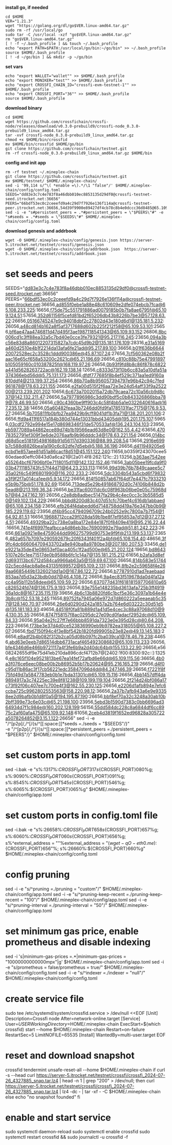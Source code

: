 **install go, if needed**
```
cd $HOME
VER="1.21.3"
wget "https://golang.org/dl/go$VER.linux-amd64.tar.gz"
sudo rm -rf /usr/local/go
sudo tar -C /usr/local -xzf "go$VER.linux-amd64.tar.gz"
rm "go$VER.linux-amd64.tar.gz"
[ ! -f ~/.bash_profile ] && touch ~/.bash_profile
echo "export PATH=$PATH:/usr/local/go/bin:~/go/bin" >> ~/.bash_profile
source $HOME/.bash_profile
[ ! -d ~/go/bin ] && mkdir -p ~/go/bin
```

**set vars**
```
echo "export WALLET="wallet"" >> $HOME/.bash_profile
echo "export MONIKER="test"" >> $HOME/.bash_profile
echo "export CROSSFI_CHAIN_ID="crossfi-evm-testnet-1"" >> $HOME/.bash_profile
echo "export CROSSFI_PORT="36"" >> $HOME/.bash_profile
source $HOME/.bash_profile
```

**download binary**
```
cd $HOME
wget https://github.com/crossfichain/crossfi-node/releases/download/v0.3.0-prebuild9/crossfi-node_0.3.0-prebuild9_linux_amd64.tar.gz
tar -xvf crossfi-node_0.3.0-prebuild9_linux_amd64.tar.gz
chmod +x $HOME/bin/crossfid
mv $HOME/bin/crossfid $HOME/go/bin
git clone https://github.com/crossfichain/testnet.git
rm -rf crossfi-node_0.3.0-prebuild9_linux_amd64.tar.gz $HOME/bin
```

**config and init app**
```
rm -rf testnet ~/.mineplex-chain
git clone https://github.com/crossfichain/testnet.git
mv $HOME/testnet/ $HOME/.mineplex-chain/
sed -i '99,114 s/^\( *enable =\).*/\1 "false"/' $HOME/.mineplex-chain/config/config.toml
SEEDS="dd83e3c7c4e783f8a46dbb010ec8853135d29df0@crossfi-testnet-seed.itrocket.net:36656"
PEERS="66bdf53ec0c2ceeefd9a4c29d7f7926e136f114a@crossfi-testnet-peer.itrocket.net:36656,54d39f9900e89427df4cb78c8b4e0dccc36d8485@65.109.68.69:26656,2ce3b5d3ce236afe1fe1f4024c888ea59febac4a@65.108.206.118:60556,bac7399246b676462f01ce7c675d1db9a500a489@37.27.59.71:26056,3bf54dd549c4fc813fc5a3e88980f7ec5a96e327@135.181.221.161:26656,2e6308d166b358b0b57f5dec6e0b8b57430ed898@65.109.30.35:36656,36cdb99f70ce1b25701ef36e4677283604df7f72@135.181.254.119:26656,d2e91f7beb01e0bade12a7bae7c78bfee0ef7ca4@95.217.199.12:26605,4dbf9662be216b57b33a7c78c98f63593d16a3cd@65.108.127.160:46656,881d2f60fdf355890a367acaca27ad647f7f0b8a@65.108.204.107:26656,07d235c3c733271b637fac55747c47bb25ca35be@95.217.159.127:26056,fe74efeb172b700f462a0d81657288208706565d@37.27.13.51:26656,49329ba22c738e0a8ba172e84e187f0f8409e419@95.216.22.44:16656,fbe54f5ef1ef4d2e1c9541b416efb70f305a60f2@37.27.12.181:26656,087e70916b110025e25626c41a1173166be9f2db@65.21.32.216:60856,15d98d28c80bc2fe02ee5be4a7098d401e4f5aab@37.27.35.234:26656,bf6ae47aa4746811d47d495f3ae1987118541343@65.109.93.152:26806,f1e2e6a9e757b047626898b93f759e150347858e@109.199.119.91:26656,19b35c650a17e5120ae4930506e71d975fb7146c@78.47.143.11:26656,8b66ffd88c967f7903145aed74f792721785a04b@185.250.37.122:11656,e5ea7ec43439b6204bce96d7453644829ad84c6c@167.235.65.75:26656,58b683da6bf0dd0eccbead6b8bd893cb2092895e@109.199.117.195:26656,664072ad3414ad4253c127ed21345349dea64c9a@167.235.17.29:26656,2120a4e8c5b44e6a02adb9a8f6bab549e2a68c47@109.123.254.211:26656,27e1c6c211f0ec0e7ca6907f30c201e7b128d694@138.201.31.235:26656,5a7977896986c3dd90bdf5c0b843326866bba789@78.46.99.50:26656,2b2c2ace720dddcfd8f8c0b5a75b31987c960deb@167.235.34.120:26656,dda09f9625cab3fb655c22ef85d756fc77132b9d@167.235.102.45:10956,03cdf2792e994e15e17d8698346f31de570533af@136.243.104.103:23956,c90c4360be9ff903c4c58f4bb5a1e0322640616a@167.235.12.38:14656,c42d7c18326e3d6b5390093ead3c27c954fcd439@162.55.2.58:26656,1c01627ca85575fac10cd4fad921c8bbe9a5bfcc@188.40.66.226:26656,44518f0fa81b889d1a41d5e4cec3c88a97068d10@94.130.35.35:26656,62adff3a93a838d9fa46fad4015cbb2a00ca36ba@148.251.235.130:19656,b7787910d1ad7eaebaad853aa7d5d3a23bdb0dd7@46.4.108.72:26656,55352556de7f26d85ff8b83bb4d6552a2dac8964@37.60.238.186:36656,2842d2ebc3f0e075bfeccf1088dbc97893527227@84.247.162.198:26656,68f34017444b6feb6c00daf2dcdc72bc277b4136@84.46.249.218:26656,b35ba40c2946403d81a247a79296bc83faa1f473@213.199.34.40:26656,057057e6fa1ecc183b6206ea107f66d8d0728059@109.199.118.172:26656,01d2c34725b52d3d0022afd302ca5f5662d33655@185.177.116.79:26656,69ebbb33feb00364aadd6a7d883f98878d499130@149.102.159.76:15656,19c837c2b60e7af1f0d7654829ac29e11453fccd@118.71.153.202:26056,c8914e513463791d91cc9ab35035c0c1111f307f@84.247.183.225:36656,5ebd3b1590d7383c0bb6696ad364934d7f1c984e@160.202.128.199:56156,b3e04f754675ec53919a26ea990918f8f7bd69e5@144.217.68.182:26056,4975453979deeb048e3f5d4ad07959928f3069b8@51.81.185.180:36656,c7cc70eb412dba92d1d711caea90d40cce98fcfc@84.247.147.202:26656,39ab4ec04d314c27bdfffa045a7b1b58806382ea@15.235.144.20:14656,43a274822ff179a87fa454151ce25a675946f967@103.97.111.75:26656,17a62c1f41936d51fd5b20abced4e20c0873daf0@134.209.103.9:26656,c3ac76d1d2dd72006372fa32805b011d36917bda@5.104.80.240:26656,24f414646750bae4afb1190f80140851dc702b65@159.223.194.26:26056,797642220cbad328576a7311cb5941251b2f921f@103.186.33.87:26656,136c50c29240f5f1cdcd95d9833ac10a3a5a32a7@65.109.34.241:26656,718ec979071a37c598b9ed472e48eded9a84facd@65.108.208.100:26656,16a00c5dc938554e8abdf3ec9a622391154034a6@65.108.60.31:26656,5586cbba4c8c5a810d5cde7a1a9b7355fbd372b4@65.109.239.90:26656,a23681c39c099fd0d12b8ced173ed716909a6220@51.89.21.232:26656,c8333d73f10b6cc83a5a10dfa51a374366ebd56d@5.75.131.173:26656,dcdc305bbbfe131074f686977ac46e1ee4fa472d@45.83.106.100:26656,cee875910e8ce0e500f651079ac160b92162aa66@213.199.35.216:26656,024a84ca565ca91c65b1fb44b805cd715c939f83@185.132.178.23:26656,5301b7903d8bf74a183ff3316bb8645f18950da3@37.120.173.44:11456,eb4a59d6878c6fdd46ce20f23c5b080e2e354bd8@213.199.35.26:26656,546568415dc71e95bc6a6238000aea0a9f51652a@213.199.38.233:26656,89da893aafe2a2b19145fd24d6157259fa7ed932@109.199.119.165:26656,257e7d6a442523a272bd0c81d458aa4d866def0e@173.249.18.23:26656,dfdf777685f8b4ef529c371aa1ed9160a810ddf4@213.199.37.254:26656,565fa7a934c083867e9c11fde1b841fa066479d4@35.240.115.172:26656,bc8b05df95c67f23a6f4a012516866e9fdd0ffd6@173.249.35.20:26656,3169e738b0e6eb10b6abf927320d0ad1969d3274@38.242.134.254:26656,660e9306994e8e6690c0f076be45a4439c78fe0d@198.244.215.141:30656,4b6c13b8820fd6c1bcf5e36c3097a1b64e4e3b8c@152.53.18.245:11656,dbab54976717d96c753539e3d5e26e5c5cde9a2b@144.91.87.50:26656,b172fbd2101002bbc401a623f066ec322e3a4800@45.152.243.26:26656,30022f52a1d9a18b0840e74cd2885d3ce0dea278@148.251.3.125:26656,52ec717e8036498831917f5920af822841fcd9a4@213.199.40.21:26656,1e73da0b04fc067147dac665800f39d439c7c2bf@144.91.126.238:11656,a6bd4324b0247ede4fe8c7521f2e9267cb5b7bd2@81.0.220.178:13656,8b7f44a0e04fe817e089839b8a2e69189f024d5d@37.60.246.80:15656"
sed -i -e "s#persistent_peers = .*#persistent_peers = \"$PEERS\"#" -e "s#seeds = .*#seeds = \"$SEEDS\"#" $HOME/.mineplex-chain/config/config.toml
```

**download genesis and addrbook**
```
wget -O $HOME/.mineplex-chain/config/genesis.json https://server-5.itrocket.net/testnet/crossfi/genesis.json
wget -O $HOME/.mineplex-chain/config/addrbook.json  https://server-5.itrocket.net/testnet/crossfi/addrbook.json

```

# set seeds and peers
SEEDS="dd83e3c7c4e783f8a46dbb010ec8853135d29df0@crossfi-testnet-seed.itrocket.net:36656"
PEERS="66bdf53ec0c2ceeefd9a4c29d7f7926e136f114a@crossfi-testnet-peer.itrocket.net:36656,ad855f0ebe1a88e48c610609e2dfe074ebcb7fca@65.108.233.225:16656,f75de75c551791886ad0079185b0b7fa8ae6795f@65.109.124.51:57656,352d61156f5cefd81bd2f65206db43b8226b7be3@57.128.63.22:26656,05166745247e9c94018dbf2c27802d43e180d6d1@135.181.5.232:26056,a48cd814b162a8f5af3717688d602b225f212f58@65.109.53.101:25656,bf6ae47aa4746811d47d495f3ae1987118541343@65.109.93.152:26806,8bc006cd1c3ff88ea32a5c7bd40e0cce3fe79321@95.217.116.245:23656,094a3bc56e83d8a86012207315827a7cdc45d9b2@135.181.176.109:28316,e31a5169a460d2510e4b1f2214da13afa6fe21ad@95.217.89.100:36656,b01f636b664420072528ec2c3528c1ddd900386e@45.87.107.24:27656,7cf560362e08b2faac16e65cf658a53200c2621c@65.21.196.69:26656,c810c88b75e47991897b105059160c010387825f@168.119.97.26:26656,0b93f9fd8b8c86f878c6822a441d5628263722ac@162.19.138.14:12656,c8333d73f10b6cc83a5a10dfa51a374366ebd56d@5.75.131.173:26656,dfdf777685f8b4ef529c371aa1ed9160a810ddf4@213.199.37.254:26656,86b70a8b956057394797e96b42c94c7fed961878@178.63.221.155:26656,e2fa00d515f2f6aa72e3e24d54aff33f9a252200@213.239.201.202:10656,6c673a7002015a72db79caea72c10a56cb9d8c37@142.132.211.47:26656,5a7977896986c3dd90bdf5c0b843326866bba789@78.46.99.50:26656,c90c4360be9ff903c4c58f4bb5a1e0322640616a@167.235.12.38:14656,05a60482feaa3b7246dd0fd9fa1785131fac7175@176.9.53.27:26656,5b705811fb0bfb27ea9429b9cff8041df1b3fa71@138.201.201.106:26656,ffd9a411f6517a184b380d744e13031bbd43405d@195.201.175.107:59656,03cdf2792e994e15e17d8698346f31de570533af@136.243.104.103:23956,eb5977089a44862ece89d74b1b19566ead63d8e0@162.55.4.42:63656,47078352791ef309f3e6de2076aafb9b96dddc34@178.63.221.154:26656,014bcd68d5ce518195498168b91d56117d390336@88.99.208.54:13656,2916e699b7c588d8826bea1a190c6c82dfe7d5eb@5.188.36.196:26656,d411949205e6ecbd1e857aee81d51a86cacf8d51@45.151.122.240:11656,b0359f243070cee560edaed0effc0843d0a6ca21@[2a01:4f8:262:121c::2]:13256,b363ae7542eea55264bcf67906bf0e7118015d11@142.132.152.46:11656,3ab05bee19fcda9f003b4711185743fc57f44d71@64.23.233.113:11656,99d39b76b7849caaee5c735a02f4c549f6801990@116.202.233.2:26056,5dc3304b543a5cbd6f79832a3f9f2f7a014ca1ee@5.9.14.172:26656,814f50857ab67f64df7e447fc7933210e5b9b75b@51.178.92.69:15656,713ded5e29b491868792d0c74106b848d2b5ead8@213.199.36.34:26656,be31fac60011dc6c08f963b06be0e05c75968db7@84.247.162.191:26056,c2e8db8adbec5147fa29b4c4ec0cc3c3b5585d50@149.102.134.229:26656,bbbd8200d83c407d51cfc70bef4c616db1abbaed@65.108.234.158:23656,efb264f4dabedd6d7148758dd419a76e347bb0b9@185.229.119.62:23956,df4b95cc4794096709c24b0252e9c7800a7b7f54@164.92.81.51:16656,19688712cca29f028da59b1be8f7ef95853a7d12@37.27.124.51:26656,49329ba22c738e0a8ba172e84e187f0f8409e419@95.216.22.44:16656,741e4f6997feafbcca4d86eb3bc76900992e79ad@51.81.242.223:26656,661a0921e8e4759044dd996275799d90753e9f9f@213.199.53.137:23656,482a657b7097e290592679c20f6343f401f2a4bf@65.108.154.40:48656,3f9fc4dc666064709433702a8e940ba8a9780be3@207.180.207.53:33456,de1e9221a35de41e08653ef0aca405c1f2ad500e@65.21.202.124:19656,bd86435107e26c1ee71517de0b9588b6fc1c14a7@135.181.215.212:61656,b2afa3d8ef2d693113bc6712d584ca9966ab63a5@159.69.67.100:26656,814b583e5174402c5ecd4acb8a8e43135f699572@65.109.2.131:26656,8fb2e2c59658f4e269aa6685449b1326021dd1a0@167.86.122.72:26656,b7787910d1ad7eaebaad853aa7d5d3a23bdb0dd7@46.4.108.72:26656,9a4ec83f519678da0d4fa12acc4a95b112b58dee@65.109.59.22:26056,637077d431f618181597706810a65c826524fd74@136.175.9.193:26056,93e755e148235bd3613afa725b3ff491936a1dc8@167.235.115.119:39656,4b6c13b8820fd6c1bcf5e36c3097a1b64e4e3b8c@152.53.18.245:11656,89752fa7945a06e972d7d860222a5eeaeab5c357@128.140.70.97:26656,26e6d0290d242a1857a2b764e6d03222c30d51d5@135.181.183.93:49656,44518f0fa81b889d1a41d5e4cec3c88a97068d10@94.130.35.35:26656,8747f58157f8ac0295dc27e09cd0fadacf2952dc@65.109.84.33:26056,95a04e2fc27ff7e66bbb8591da7323e0e395d28c@80.64.208.223:26656,f73be3e37d4d0ce523836990eb9b9782ea318055@65.108.227.207:26656,fbd7150f94c4f3e8bf542b1820fd99905b23e82e@49.13.145.183:26656,e8adf2b4b082f312b2ca05d08b097fc2ba039ca1@78.46.79.238:44656,abd63e0eeb7d86514dbb6731acaf465492308682@65.109.113.233:26056,bfe4346d6e466b9721117a4f3fe6b9a2d40dc64b@155.133.22.90:26656,e5608242655df9e75d41eb210da896cdcf4712b7@[2402:1f00:8300:92c::]:13256,e8c165f104e9521813be67ea14fef72afbd6e66d@65.109.115.56:36656,4b0a3f076ce6eec08be00b2b86952b5b17b20624@95.216.165.219:26656,d4f0c95d11b86ac3f17cb56221edc35847096d4d@84.247.146.39:26656,f7221f8f75fd49d7a5847783eb0b1e7bda31301c@65.109.15.116:26656,4bb1457dff4da9894917a3c74225ec39e8f81238@109.199.119.104:26656,2f214d24bf086a17c73f92f06c407ee7c700e4f3@162.55.230.125:26656,e2206d1afb894e7efc6ccba725c9962802553563@158.220.98.12:36656,2a37b7afb943a6e9e93358ee2d9bafb0b1d8f0a5@194.195.87.190:26656,bbf8ef70a32c3248a30ab10b2bff399e73c6e03c@65.21.198.100:23956,5ebd3b1590d7383c0bb6696ad364934d7f1c984e@160.202.128.199:56156,55dd584dc228c8a6844df6cc8975c2af60afa475@65.109.92.148:61056,2ceb4d3819f1652ed96828a305722a5078264852@3.15.1.122:26656"
sed -i -e "/^\[p2p\]/,/^\[/{s/^[[:space:]]*seeds *=.*/seeds = \"$SEEDS\"/}" \
       -e "/^\[p2p\]/,/^\[/{s/^[[:space:]]*persistent_peers *=.*/persistent_peers = \"$PEERS\"/}" $HOME/.mineplex-chain/config/config.toml


# set custom ports in app.toml
sed -i.bak -e "s%:1317%:${CROSSFI_PORT}317%g;
s%:8080%:${CROSSFI_PORT}080%g;
s%:9090%:${CROSSFI_PORT}090%g;
s%:9091%:${CROSSFI_PORT}091%g;
s%:8545%:${CROSSFI_PORT}545%g;
s%:8546%:${CROSSFI_PORT}546%g;
s%:6065%:${CROSSFI_PORT}065%g" $HOME/.mineplex-chain/config/app.toml

# set custom ports in config.toml file
sed -i.bak -e "s%:26658%:${CROSSFI_PORT}658%g;
s%:26657%:${CROSSFI_PORT}657%g;
s%:6060%:${CROSSFI_PORT}060%g;
s%:26656%:${CROSSFI_PORT}656%g;
s%^external_address = \"\"%external_address = \"$(wget -qO- eth0.me):${CROSSFI_PORT}656\"%;
s%:26660%:${CROSSFI_PORT}660%g" $HOME/.mineplex-chain/config/config.toml

# config pruning
sed -i -e "s/^pruning *=.*/pruning = \"custom\"/" $HOME/.mineplex-chain/config/app.toml
sed -i -e "s/^pruning-keep-recent *=.*/pruning-keep-recent = \"100\"/" $HOME/.mineplex-chain/config/app.toml
sed -i -e "s/^pruning-interval *=.*/pruning-interval = \"50\"/" $HOME/.mineplex-chain/config/app.toml

# set minimum gas price, enable prometheus and disable indexing
sed -i 's|minimum-gas-prices =.*|minimum-gas-prices = "10000000000000mpx"|g' $HOME/.mineplex-chain/config/app.toml
sed -i -e "s/prometheus = false/prometheus = true/" $HOME/.mineplex-chain/config/config.toml
sed -i -e "s/^indexer *=.*/indexer = \"null\"/" $HOME/.mineplex-chain/config/config.toml

# create service file
sudo tee /etc/systemd/system/crossfid.service > /dev/null <<EOF
[Unit]
Description=Crossfi node
After=network-online.target
[Service]
User=$USER
WorkingDirectory=$HOME/.mineplex-chain
ExecStart=$(which crossfid) start --home $HOME/.mineplex-chain
Restart=on-failure
RestartSec=5
LimitNOFILE=65535
[Install]
WantedBy=multi-user.target
EOF

# reset and download snapshot
crossfid tendermint unsafe-reset-all --home $HOME/.mineplex-chain
if curl -s --head curl https://server-5.itrocket.net/testnet/crossfi/crossfi_2024-07-26_4327885_snap.tar.lz4 | head -n 1 | grep "200" > /dev/null; then
  curl https://server-5.itrocket.net/testnet/crossfi/crossfi_2024-07-26_4327885_snap.tar.lz4 | lz4 -dc - | tar -xf - -C $HOME/.mineplex-chain
    else
  echo "no snapshot founded"
fi

# enable and start service
sudo systemctl daemon-reload
sudo systemctl enable crossfid
sudo systemctl restart crossfid && sudo journalctl -u crossfid -f
